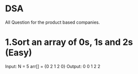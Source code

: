 # DSA
All Question for the product based companies.

# 1.Sort an array of 0s, 1s and 2s (Easy)

Input: 
N = 5
arr[] = {0 2 1 2 0}
Output:
0 0 1 2 2
